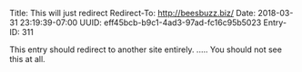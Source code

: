 Title: This will just redirect
Redirect-To: http://beesbuzz.biz/
Date: 2018-03-31 23:19:39-07:00
UUID: eff45bcb-b9c1-4ad3-97ad-fc16c95b5023
Entry-ID: 311

This entry should redirect to another site entirely.
.....
You should not see this at all.
